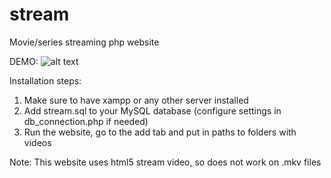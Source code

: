 # stream
Movie/series streaming php website

DEMO:
![alt text](https://drive.google.com/file/d/16aXzzSmBkhmHPqsZ5FFH9X0pBxcTuQ_x/preview)

Installation steps:
1. Make sure to have xampp or any other server installed
2. Add stream.sql to your MySQL database (configure settings in db_connection.php if needed)
3. Run the website, go to the add tab and put in paths to folders with videos

Note: This website uses html5 stream video, so does not work on .mkv files
